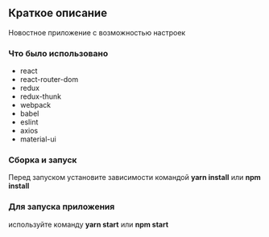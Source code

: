 <h2>Краткое описание</h2>
Новостное приложение с возможностью настроек

<h3>Что было использовано</h3>

- react
- react-router-dom
- redux
- redux-thunk
- webpack
- babel
- eslint
- axios
- material-ui

<h3>
Сборка и запуск</h3>

Перед запуском установите зависимости командой <b>yarn install</b> или <b>npm install</b>

<h3>Для запуска приложения</h3>

используйте команду  <b>yarn start</b> или <b>npm start</b>

